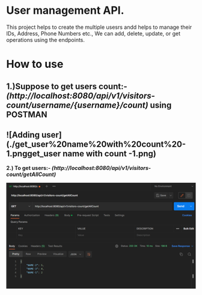 
# User management API.

This project helps to create the multiple usesrs andd helps to manage their IDs, Address, Phone Numbers etc., We can add, delete, update, or get operations using the endpoints.

# How to use

**1.)Suppose to get users count:- _(http://localhost:8080/api/v1/visitors-count/username/{username}/count)_**
using POSTMAN
---
![Adding user](./get_user%20name%20with%20count%20-1.pngget_user name with count -1.png)
---
**2.) To get users:- _(http://localhost:8080/api/v1/visitors-count/getAllCount)_**

![Getting user](./Get_All_count.png)
